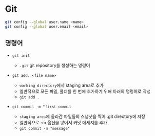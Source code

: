 # Git

```bash
git config --global user.name <name>
git config --global user.email <email>
```

## 명령어
- `git init`
    - `.git` git repository를 생성하는 명령어

- `git add. <file name>`
    - `working directory`에서 staging area로 추가
    - 일반적으로 모든 파일, 폴더를 한 번에 추가하기 위해 아래의 명령어로 작성
    - `git add .`
- `git commit -m "first commit`
    - `staging area`에 올라간 파일들의 스냅샷을 찍어 .git directory에 저장
    - 일반적으로 -m 옵션을 넣어서 커밋 메세지를 추가
    - `git commit -m "message"`
    


